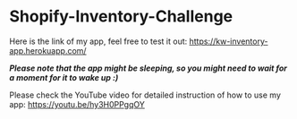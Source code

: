 # Shopify-Inventory-Challenge

Here is the link of my app, feel free to test it out: https://kw-inventory-app.herokuapp.com/

***Please note that the app might be sleeping, so you might need to wait for a moment for it to wake up :)***


Please check the YouTube video for detailed instruction of how to use my app: https://youtu.be/hy3H0PPgqOY
